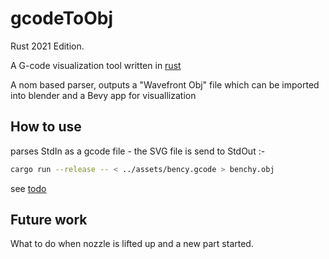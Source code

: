 # gcodeToObj

Rust 2021 Edition.

A G-code visualization tool written in [rust](https://www.rust-lang.org/)

A nom based parser, outputs a "Wavefront Obj" file which can be imported into blender and a Bevy app for visuallization

## How to use

parses StdIn as a gcode file - the SVG file is send to StdOut :-

```bash
cargo run --release -- < ../assets/bency.gcode > benchy.obj
```

see [todo](TODO.md)

## Future work

What to do when nozzle is lifted up and a new part started.
